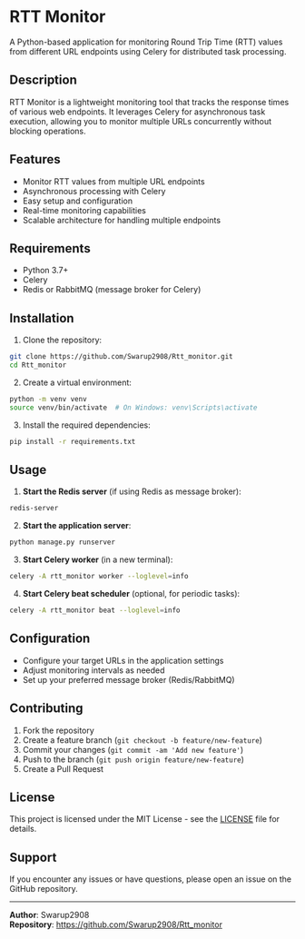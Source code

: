 # RTT Monitor

A Python-based application for monitoring Round Trip Time (RTT) values from different URL endpoints using Celery for distributed task processing.

## Description

RTT Monitor is a lightweight monitoring tool that tracks the response times of various web endpoints. It leverages Celery for asynchronous task execution, allowing you to monitor multiple URLs concurrently without blocking operations.

## Features

- Monitor RTT values from multiple URL endpoints
- Asynchronous processing with Celery
- Easy setup and configuration
- Real-time monitoring capabilities
- Scalable architecture for handling multiple endpoints

## Requirements

- Python 3.7+
- Celery
- Redis or RabbitMQ (message broker for Celery)

## Installation

1. Clone the repository:
```bash
git clone https://github.com/Swarup2908/Rtt_monitor.git
cd Rtt_monitor
```

2. Create a virtual environment:
```bash
python -m venv venv
source venv/bin/activate  # On Windows: venv\Scripts\activate
```

3. Install the required dependencies:
```bash
pip install -r requirements.txt
```

## Usage

1. **Start the Redis server** (if using Redis as message broker):
```bash
redis-server
```

2. **Start the application server**:
```bash
python manage.py runserver
```

3. **Start Celery worker** (in a new terminal):
```bash
celery -A rtt_monitor worker --loglevel=info
```

4. **Start Celery beat scheduler** (optional, for periodic tasks):
```bash
celery -A rtt_monitor beat --loglevel=info
```

## Configuration

- Configure your target URLs in the application settings
- Adjust monitoring intervals as needed
- Set up your preferred message broker (Redis/RabbitMQ)


## Contributing

1. Fork the repository
2. Create a feature branch (`git checkout -b feature/new-feature`)
3. Commit your changes (`git commit -am 'Add new feature'`)
4. Push to the branch (`git push origin feature/new-feature`)
5. Create a Pull Request

## License

This project is licensed under the MIT License - see the [LICENSE](LICENSE) file for details.

## Support

If you encounter any issues or have questions, please open an issue on the GitHub repository.

---

**Author**: Swarup2908  
**Repository**: https://github.com/Swarup2908/Rtt_monitor
